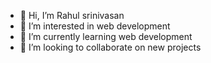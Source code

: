 - 👋 Hi, I’m Rahul srinivasan
- 👀 I’m interested in web development
- 🌱 I’m currently learning web development
- 💞️ I’m looking to collaborate on new projects


<!---
Rahulsrinivasan30/Rahulsrinivasan30 is a ✨ special ✨ repository because its `README.md` (this file) appears on your GitHub profile.
You can click the Preview link to take a look at your changes.
--->

